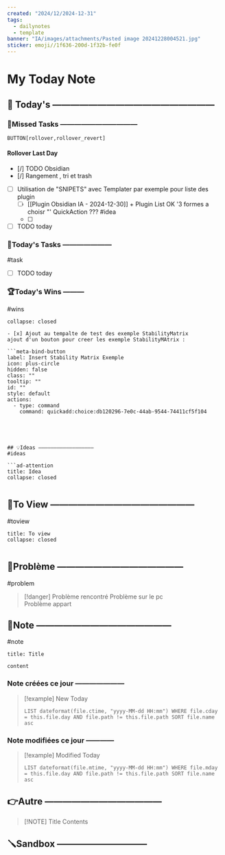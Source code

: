 ```yaml
---
created: "2024/12/2024-12-31"
tags:
  - dailynotes
  - template
banner: "IA/images/attachments/Pasted image 20241228004521.jpg"
sticker: emoji//1f636-200d-1f32b-fe0f
---
```

# My Today Note

## 📅 Today's ——————————————————

### 🥷Missed Tasks ———————————

`BUTTON[rollover,rollover_revert]`
#### Rollover Last Day
- [/] TODO Obsidian
- [/] Rangement , tri et trash 
- [ ] Utilisation de "SNIPETS" avec Templater par exemple pour liste des plugin
	- [ ] [[Plugin Obsidian IA - 2024-12-30]] +  Plugin List OK  '3 formes a choisr "' QuickAction ??? #idea
	- [ ] 
- [ ] TODO today
### 🚀Today's Tasks ———————
#task
- [ ] TODO today
### 🏆Today's Wins ———
#wins

```ad-success
collapse: closed

- [x] Ajout au tempalte de test des exemple StabilityMatrix 
ajout d'un bouton pour creer les exemple StabilityMAtrix : 

```meta-bind-button
label: Insert Stability Matrix Exemple
icon: plus-circle
hidden: false
class: ""
tooltip: ""
id: ""
style: default
actions:
  - type: command
    command: quickadd:choice:db120296-7e0c-44ab-9544-74411cf5f104
```

```




## 💡Ideas ——————————————————
#ideas 

```ad-attention
title: Idea
collapse: closed


```
## 👀To View ————————————————
#toview 

```ad-hint
title: To view
collapse: closed


```
## 🚨Problème ——————————————
#problem

> [!danger] Problème rencontré 
> Problème sur le pc  
> Problème appart

## 📝Note ———————————————
#note

```ad-note
title: Title

content 
```
### Note créées ce jour ———————
> [!example] New Today
> ```dataview
> LIST dateformat(file.ctime, "yyyy-MM-dd HH:mm") WHERE file.cday = this.file.day AND file.path != this.file.path SORT file.name asc
> ```
> 
### Note modifiées ce jour ————
> [!example] Modified Today
> ```dataview 
> LIST dateformat(file.mtime, "yyyy-MM-dd HH:mm") WHERE file.mday = this.file.day AND file.path != this.file.path SORT file.name asc
> ```
> 

## 👉Autre —————————————

> [!NOTE] Title
> Contents
## 🪛Sandbox ——————————


